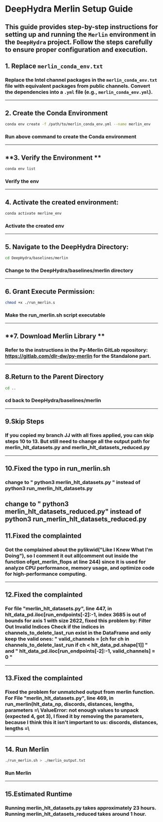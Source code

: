 # DeepHydra Merlin Setup Guide
This guide provides step-by-step instructions for setting up and running the `Merlin` environment in the `DeepHydra` project. Follow the steps carefully to ensure proper configuration and execution.
---
## **1. Replace `merlin_conda_env.txt`**
### Replace the Intel channel packages in the `merlin_conda_env.txt` file with equivalent packages from public channels. Convert the dependencies into a `.yml` file (e.g., `merlin_conda_env.yml`).
--- 
## **2. Create the Conda Environment**
```bash line start
conda env create -f /path/to/merlin_conda_env.yml --name merlin_env
```
### Run above command to create the Conda environment
---
## **3. Verify the Environment **
```bash line start
conda env list
```
### Verify the env
---
## **4. Activate the created environment:**
```bash line start
conda activate merline_env
```
### Activate the created env
---
## **5. Navigate to the DeepHydra Directory:**

```bash line start
cd DeepHydra/baselines/merlin
```
### Change to the DeepHydra/baselines/merlin directory
---
## **6. Grant Execute Permission:**
```bash line start
chmod +x ./run_merlin.s
```
### Make the run_merlin.sh script executable
---

## **7. Download Merlin Library **
### Refer to the instructions in the Py-Merlin GitLab repository: https://gitlab.com/dlr-dw/py-merlin  for the Standalone part.
---
## **8.Return to the Parent Directory**
```bash line start
cd ..
```
### cd back to DeepHydra/baselines/merlin
---
## **9.Skip Steps**
### If you copied my branch JJ with all fixes applied, you can skip steps 10 to 13. But still need to change all the output path for merlin_hlt_datasets.py and merlin_hlt_datasets_reduced.py
---
## **10.Fixed the typo in run_merlin.sh**
### change to " python3 merlin_hlt_datasets.py " instead of python3 run_merlin_hlt_datasets.py 
change to " python3 merlin_hlt_datasets_reduced.py" instead of python3 run_merlin_hlt_datasets_reduced.py
---
## **11.Fixed the complainted**
### Got the complained about the pylikwid("Like I Knew What I'm Doing"), so I comment it out all(comment out inside the function  ofget_merlin_flops at line 244) since it is used for analyze CPU performance, memory usage, and optimize code for high-performance computing.

--- 

## **12.Fixed the complainted**
### For file "merlin_hlt_datasets.py", line 447, in <module>  hlt_data_pd.iloc[run_endpoints[-2]:-1, index 3685 is out of bounds for axis 1 with size 2622, fixed this problem by: Filter Out Invalid Indices Check if the indices in channels_to_delete_last_run exist in the DataFrame and only keep the valid ones: " valid_channels = [ch for ch in channels_to_delete_last_run if ch < hlt_data_pd.shape[1]] " and " hlt_data_pd.iloc[run_endpoints[-2]:-1, valid_channels] = 0 "
---
## **13.Fixed the complainted**
### Fixed the problem for unmatched output from merlin function. For File "merlin_hlt_datasets.py", line 469, in <module> run_merlin(hlt_data_np, discords, distances, lengths, parameters =\    ValueError: not enough values to unpack (expected 4, got 3), I fixed it by removing the parameters, because I think this it isn't important to us: discords, distances, lengths =\

---
## **14. Run Merlin**
```bash line start
./run_merlin.sh > ./merlin_output.txt
```
### Run Merlin
---
## **15.Estimated Runtime**
### Running merlin_hlt_datasets.py takes approximately 23 hours. Running merlin_hlt_datasets_reduced takes around 1 hour.
